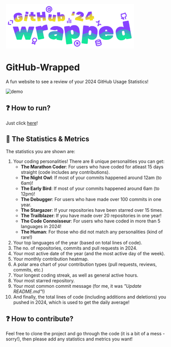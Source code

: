 <img src="https://github.com/deoshreyas/GitHub-Wrapped/blob/main/assets/logo.png" alt="logo" width="402.75">

# GitHub-Wrapped
A fun website to see a review of your 2024 GitHub Usage Statistics! 

<img width="959" alt="demo" src="https://github.com/user-attachments/assets/e88f74f5-c179-4463-9ac3-e700553c6fa0" />

## :question: How to run?
Just click [here](https://golden-sawine-509553.netlify.app/)!

## :closed_book: The Statistics & Metrics
The statistics you are shown are:
1. Your coding personalities! There are 8 unique personalities you can get:
    - **The Marathon Coder**: For users who have coded for atleast 15 days straight (code includes any contributions).
    - **The Night Owl**: If most of your commits happened around 12am (to 6am)!
    - **The Early Bird**: If most of your commits happened around 6am (to 12pm)!
    - **The Debugger**: For users who have made over 100 commits in one year.
    - **The Stargazer**: If your repositories have been starred over 15 times.
    - **The Trailblazer**: If you have made over 20 repositories in one year!
    - **The Code Connoisseur**: For users who have coded in more than 5 languages in 2024!
    - **The Human**: For those who did not match any personalities (kind of rare!)
2. Your top languages of the year (based on total lines of code).
3. The no. of repositories, commits and pull requests in 2024.
4. Your most active date of the year (and the most active day of the week).
5. Your monthly contribution heatmap.
6. A polar area chart of your contribution types (pull requests, reviews, commits, etc.)
7. Your longest coding streak, as well as general active hours.
8. Your most starred repository.
9. Your most common commit message (for me, it was _"Update README.md"_!)
10. And finally, the total lines of code (including additions and deletions) you pushed in 2024, which is used to get the daily average!

## :question: How to contribute?
Feel free to clone the project and go through the code (it is a bit of a mess - sorry!), then please add any statistics and metrics you want!
